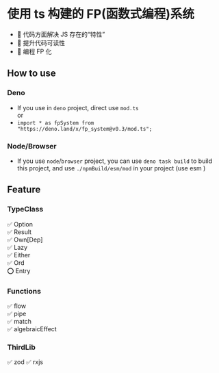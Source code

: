 # 使用 ts 构建的 FP(函数式编程)系统

- 🚀 代码方面解决 JS 存在的“特性”
- 🚀 提升代码可读性
- 🚀 编程 FP 化

## How to use

### Deno
- If you use in `deno` project, direct use `mod.ts`   
or   
- `import * as fpSystem from "https://deno.land/x/fp_system@v0.3/mod.ts";`

### Node/Browser
- If you use `node`/`browser` project, you can use `deno task build` to build this project, and use `./npmBuild/esm/mod` in your project (use esm )

## Feature

### TypeClass

 ✅ Option    
 ✅ Result    
 ✅ Own[Dep]    
 ✅ Lazy    
 ✅ Either    
 ✅ Ord    
 ⭕️ Entry  

### Functions

 ✅ flow    
 ✅ pipe  
 ✅ match    
 ✅ algebraicEffect  

### ThirdLib

✅ zod
✅ rxjs
